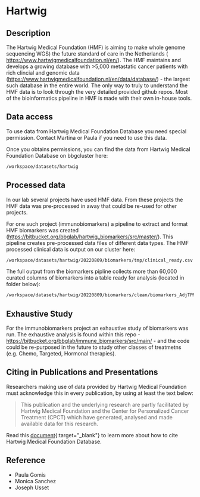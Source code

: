 # Hartwig

## Description
The Hartwig Medical Foundation (HMF) is aiming to make whole genome sequencing WGS) the future standard of care in the Netherlands ( https://www.hartwigmedicalfoundation.nl/en/). The HMF maintains and develops a growing database with >5,000 metastatic cancer patients with rich clincial and genomic data (https://www.hartwigmedicalfoundation.nl/en/data/database/) - the largest such database in the entire world. The only way to truly to understand the HMF data is to look through the very detailed provided github repos. Most of the bioinformatics pipeline in HMF is made with their own in-house tools. 

## Data access
To use data from Hartwig Medical Foundation Database you need special permission. Contact Martina or Paula if you need to use this data. 

Once you obtains permissions, you can find the data from Hartwig Medical Foundation Database on bbgcluster here:
```bash 
/workspace/datasets/hartwig
```

## Processed data 
In our lab several projects have used HMF data. From these projects the HMF data was pre-processed in away that could be re-used for other projects.  

For one such project (immunobiomarkers) a pipeline to extract and format HMF biomarkers was created (https://bitbucket.org/bbglab/hartwig_biomarkers/src/master/). This pipeline creates pre-processed data files of different data types. The HMF processed clinical data is output on our cluster here:
```bash 
/workspace/datasets/hartwig/20220809/biomarkers/tmp/clinical_ready.csv
```
The full output from the biomarkers pipline collects more than 60,000 curated columns of biomarkers into a table ready for analysis (located in folder below):
```bash
/workspace/datasets/hartwig/20220809/biomarkers/clean/biomarkers_AdjTPM.csv
```
	
## Exhaustive Study 
For the immunobiomarkers project an exhaustive study of biomarkers was run. The exhaustive analysis is found within this repo - https://bitbucket.org/bbglab/immune_biomarkers/src/main/ - and the code could be re-purposed in the future to study other classes of treatmetns (e.g. Chemo, Targeted, Hormonal therapies).
	
## Citing in Publications and Presentations
Researchers making use of data provided by Hartwig Medical Foundation must acknowledge this in every publication, by using at least the text below:

> This publication and the underlying research are partly facilitated by Hartwig Medical Foundation and the Center for Personalized Cancer Treatment (CPCT) which have generated, analysed and made available data for this research.

Read this [document](https://www.hartwigmedicalfoundation.nl/wp-content/uploads/2022/01/Publication-Policy-Annex-IV-License-Agreement-EN.pdf){:target="_blank"} to learn more about how to cite Hartwig Medical Foundation Database.


## Reference
- Paula Gomis
- Monica Sanchez
- Joseph Usset
